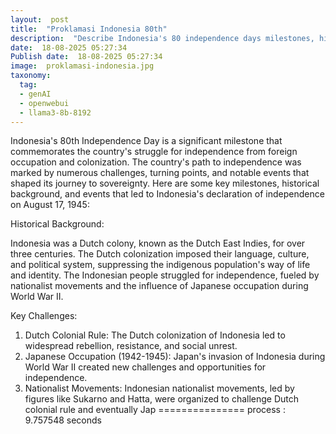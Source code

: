 ```yaml
---
layout:  post
title:  "Proklamasi Indonesia 80th"
description:  "Describe Indonesia's 80 independence days milestones, historical background, and notable events that took place during this period. Consider the key challenges faced by the country during its struggle for independence, such as foreign occupation by the Netherlands, and the eventual declaration of independence on August 17, 1945. Please highlight significant events that marked Indonesia's path to independence, including key figures like Sukarno and Hatta, and any major diplomatic or military achievements that solidified Indonesia's sovereignty by the 80th Independence Day."
date:  18-08-2025 05:27:34
Publish date:  18-08-2025 05:27:34
image:  proklamasi-indonesia.jpg
taxonomy:
  tag:
  - genAI
  - openwebui
  - llama3-8b-8192
---
```

Indonesia's 80th Independence Day is a significant milestone that commemorates the country's struggle for independence from foreign occupation and colonization. The country's path to independence was marked by numerous challenges, turning points, and notable events that shaped its journey to sovereignty. Here are some key milestones, historical background, and events that led to Indonesia's declaration of independence on August 17, 1945:

Historical Background:

Indonesia was a Dutch colony, known as the Dutch East Indies, for over three centuries. The Dutch colonization imposed their language, culture, and political system, suppressing the indigenous population's way of life and identity. The Indonesian people struggled for independence, fueled by nationalist movements and the influence of Japanese occupation during World War II.

Key Challenges:

1. Dutch Colonial Rule: The Dutch colonization of Indonesia led to widespread rebellion, resistance, and social unrest.
2. Japanese Occupation (1942-1945): Japan's invasion of Indonesia during World War II created new challenges and opportunities for independence.
3. Nationalist Movements: Indonesian nationalist movements, led by figures like Sukarno and Hatta, were organized to challenge Dutch colonial rule and eventually Jap 
===============
process : 9.757548 seconds
